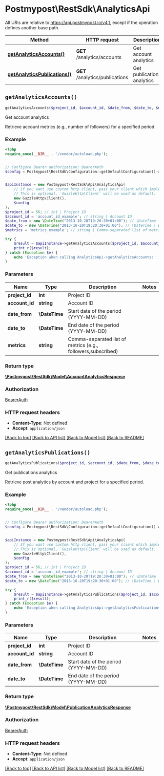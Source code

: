 # Postmypost\RestSdk\AnalyticsApi

All URIs are relative to https://api.postmypost.io/v4.1, except if the operation defines another base path.

| Method | HTTP request | Description |
| ------------- | ------------- | ------------- |
| [**getAnalyticsAccounts()**](AnalyticsApi.md#getAnalyticsAccounts) | **GET** /analytics/accounts | Get account analytics |
| [**getAnalyticsPublications()**](AnalyticsApi.md#getAnalyticsPublications) | **GET** /analytics/publications | Get publications analytics |


## `getAnalyticsAccounts()`

```php
getAnalyticsAccounts($project_id, $account_id, $date_from, $date_to, $metrics): \Postmypost\RestSdk\Model\AccountAnalyticsResponse
```

Get account analytics

Retrieve account metrics (e.g., number of followers) for a specified period.

### Example

```php
<?php
require_once(__DIR__ . '/vendor/autoload.php');


// Configure Bearer authorization: BearerAuth
$config = Postmypost\RestSdk\Configuration::getDefaultConfiguration()->setAccessToken('YOUR_ACCESS_TOKEN');


$apiInstance = new Postmypost\RestSdk\Api\AnalyticsApi(
    // If you want use custom http client, pass your client which implements `GuzzleHttp\ClientInterface`.
    // This is optional, `GuzzleHttp\Client` will be used as default.
    new GuzzleHttp\Client(),
    $config
);
$project_id = 56; // int | Project ID
$account_id = 'account_id_example'; // string | Account ID
$date_from = new \DateTime("2013-10-20T19:20:30+01:00"); // \DateTime | Start date of the period (YYYY-MM-DD)
$date_to = new \DateTime("2013-10-20T19:20:30+01:00"); // \DateTime | End date of the period (YYYY-MM-DD)
$metrics = 'metrics_example'; // string | Comma-separated list of metrics (e.g., followers,subscribed)

try {
    $result = $apiInstance->getAnalyticsAccounts($project_id, $account_id, $date_from, $date_to, $metrics);
    print_r($result);
} catch (Exception $e) {
    echo 'Exception when calling AnalyticsApi->getAnalyticsAccounts: ', $e->getMessage(), PHP_EOL;
}
```

### Parameters

| Name | Type | Description  | Notes |
| ------------- | ------------- | ------------- | ------------- |
| **project_id** | **int**| Project ID | |
| **account_id** | **string**| Account ID | |
| **date_from** | **\DateTime**| Start date of the period (YYYY-MM-DD) | |
| **date_to** | **\DateTime**| End date of the period (YYYY-MM-DD) | |
| **metrics** | **string**| Comma-separated list of metrics (e.g., followers,subscribed) | |

### Return type

[**\Postmypost\RestSdk\Model\AccountAnalyticsResponse**](../Model/AccountAnalyticsResponse.md)

### Authorization

[BearerAuth](../../README.md#BearerAuth)

### HTTP request headers

- **Content-Type**: Not defined
- **Accept**: `application/json`

[[Back to top]](#) [[Back to API list]](../../README.md#endpoints)
[[Back to Model list]](../../README.md#models)
[[Back to README]](../../README.md)

## `getAnalyticsPublications()`

```php
getAnalyticsPublications($project_id, $account_id, $date_from, $date_to): \Postmypost\RestSdk\Model\PublicationAnalyticsResponse
```

Get publications analytics

Retrieve post analytics by account and project for a specified period.

### Example

```php
<?php
require_once(__DIR__ . '/vendor/autoload.php');


// Configure Bearer authorization: BearerAuth
$config = Postmypost\RestSdk\Configuration::getDefaultConfiguration()->setAccessToken('YOUR_ACCESS_TOKEN');


$apiInstance = new Postmypost\RestSdk\Api\AnalyticsApi(
    // If you want use custom http client, pass your client which implements `GuzzleHttp\ClientInterface`.
    // This is optional, `GuzzleHttp\Client` will be used as default.
    new GuzzleHttp\Client(),
    $config
);
$project_id = 56; // int | Project ID
$account_id = 'account_id_example'; // string | Account ID
$date_from = new \DateTime("2013-10-20T19:20:30+01:00"); // \DateTime | Start date of the period (YYYY-MM-DD)
$date_to = new \DateTime("2013-10-20T19:20:30+01:00"); // \DateTime | End date of the period (YYYY-MM-DD)

try {
    $result = $apiInstance->getAnalyticsPublications($project_id, $account_id, $date_from, $date_to);
    print_r($result);
} catch (Exception $e) {
    echo 'Exception when calling AnalyticsApi->getAnalyticsPublications: ', $e->getMessage(), PHP_EOL;
}
```

### Parameters

| Name | Type | Description  | Notes |
| ------------- | ------------- | ------------- | ------------- |
| **project_id** | **int**| Project ID | |
| **account_id** | **string**| Account ID | |
| **date_from** | **\DateTime**| Start date of the period (YYYY-MM-DD) | |
| **date_to** | **\DateTime**| End date of the period (YYYY-MM-DD) | |

### Return type

[**\Postmypost\RestSdk\Model\PublicationAnalyticsResponse**](../Model/PublicationAnalyticsResponse.md)

### Authorization

[BearerAuth](../../README.md#BearerAuth)

### HTTP request headers

- **Content-Type**: Not defined
- **Accept**: `application/json`

[[Back to top]](#) [[Back to API list]](../../README.md#endpoints)
[[Back to Model list]](../../README.md#models)
[[Back to README]](../../README.md)
